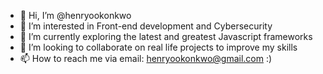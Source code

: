 - 👋 Hi, I’m @henryookonkwo
- 👀 I’m interested in Front-end development and Cybersecurity 
- 🌱 I’m currently exploring the latest and greatest Javascript frameworks
- 💞️ I’m looking to collaborate on real life projects to improve my skills
- 📫 How to reach me via email: henryookonkwo@gmail.com :) 

<!---
henryookonkwo/henryookonkwo is a ✨ special ✨ repository because its `README.md` (this file) appears on your GitHub profile.
You can click the Preview link to take a look at your changes.
--->
